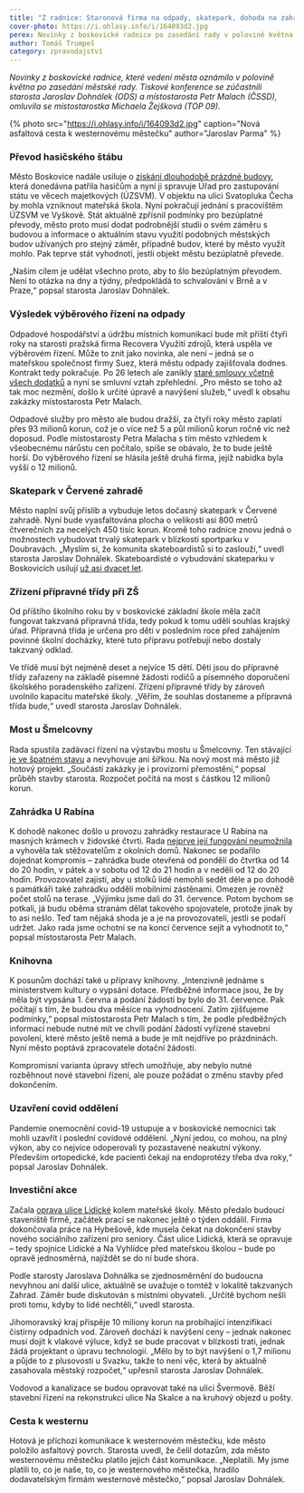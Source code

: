 ```yaml
---
title: "Z radnice: Staronová firma na odpady, skatepark, dohoda na zahrádce U Rabína a asfaltka k westernu"
cover-photo: https://i.ohlasy.info/i/164093d2.jpg
perex: Novinky z boskovické radnice po zasedání rady v polovině května.
author: Tomáš Trumpeš
category: zpravodajství
---
```


*Novinky z boskovické radnice, které vedení města oznámilo v polovině května po zasedání městské rady. Tiskové konference se zúčastnili starosta Jaroslav Dohnálek (ODS) a místostarosta Petr Malach (ČSSD), omluvila se místostarostka Michaela Žejšková (TOP 09).*

{% photo src="https://i.ohlasy.info/i/164093d2.jpg" caption="Nová asfaltová cesta k westernovému městečku" author="Jaroslav Parma" %}

### Převod hasičského štábu

Město Boskovice nadále usiluje o [získání dlouhodobě prázdné budovy](https://ohlasy.info/clanky/2022/03/z-radnice-2.html), která donedávna patřila hasičům a nyní ji spravuje Úřad pro zastupování státu ve věcech majetkových (ÚZSVM). V objektu na ulici Svatopluka Čecha by mohla vzniknout mateřská škola. Nyní pokračují jednání s pracovištěm ÚZSVM ve Vyškově. Stát aktuálně zpřísnil podmínky pro bezúplatné převody, město proto musí dodat podrobnější studii o svém záměru s budovou a informace o aktuálním stavu využití podobných městských budov užívaných pro stejný záměr, případně budov, které by město využít mohlo. Pak teprve stát vyhodnotí, jestli objekt městu bezúplatně převede. 

„Naším cílem je udělat všechno proto, aby to šlo bezúplatným převodem. Není to otázka na dny a týdny, předpokládá to schvalování v Brně a v Praze,“ popsal starosta Jaroslav Dohnálek.

### Výsledek výběrového řízení na odpady

Odpadové hospodářství a údržbu místních komunikací bude mít příští čtyři roky na starosti pražská firma Recovera Využití zdrojů, která uspěla ve výběrovém řízení. Může to znít jako novinka, ale není – jedná se o mateřskou společnost firmy Suez, která městu odpady zajišťovala dodnes. Kontrakt tedy pokračuje. Po 26 letech ale zanikly [staré smlouvy včetně všech dodatků](https://ohlasy.info/clanky/2018/12/smlouvy-odpad.html) a nyní se smluvní vztah zpřehlední. „Pro město se toho až tak moc nezmění, došlo k určité úpravě a navýšení služeb,“ uvedl k obsahu zakázky místostarosta Petr Malach.

Odpadové služby pro město ale budou dražší, za čtyři roky město zaplatí přes 93 milionů korun, což je o více než 5 a půl milionů korun ročně víc než doposud. Podle místostarosty Petra Malacha s tím město vzhledem k všeobecnému nárůstu cen počítalo, spíše se obávalo, že to bude ještě horší. Do výběrového řízení se hlásila ještě druhá firma, jejíž nabídka byla vyšší o 12 milionů.

### Skatepark v Červené zahradě

Město naplní svůj příslib a vybuduje letos dočasný skatepark v Červené zahradě. Nyní bude vyasfaltována plocha o velikosti asi 800 metrů čtverečních za necelých 450 tisíc korun. Kromě toho radnice znovu jedná o možnostech vybudovat trvalý skatepark v blízkosti sportparku v Doubravách. „Myslím si, že komunita skateboardistů si to zaslouží,“ uvedl starosta Jaroslav Dohnálek. Skateboardisté o vybudování skateparku v Boskovicích usilují [už asi dvacet let](https://ohlasy.info/clanky/2015/06/skatepark.html).

### Zřízení přípravné třídy při ZŠ

Od příštího školního roku by v boskovické základní škole měla začít fungovat takzvaná přípravná třída, tedy pokud k tomu udělí souhlas krajský úřad. Přípravná třída je určena pro děti v posledním roce před zahájením povinné školní docházky, které tuto přípravu potřebují nebo dostaly takzvaný odklad.

Ve třídě musí být nejméně deset a nejvíce 15 dětí. Děti jsou do přípravné třídy zařazeny na základě písemné žádosti rodičů a písemného doporučení školského poradenského zařízení. Zřízení přípravné třídy by zároveň uvolnilo kapacitu mateřské školy. „Věřím, že souhlas dostaneme a přípravná třída bude,“ uvedl starosta Jaroslav Dohnálek.

### Most u Šmelcovny

Rada spustila zadávací řízení na výstavbu mostu u Šmelcovny. Ten stávající [je ve špatném stavu](https://ohlasy.info/clanky/2020/06/mosty.html) a nevyhovuje ani šířkou. Na nový most má město již hotový projekt. „Součástí zakázky je i provizorní přemostění,“ popsal průběh stavby starosta. Rozpočet počítá na most s částkou 12 milionů korun.

### Zahrádka U Rabína

K dohodě nakonec došlo u provozu zahrádky restaurace U Rabína na masných krámech v židovské čtvrti. Rada [nejprve její fungování neumožnila](https://ohlasy.info/clanky/2022/04/z-radnice.html) a vyhověla tak stěžovatelům z okolních domů. Nakonec se podařilo dojednat kompromis – zahrádka bude otevřená od pondělí do čtvrtka od 14 do 20 hodin, v pátek a v sobotu od 12 do 21 hodin a v neděli od 12 do 20 hodin. Provozovatel zajistí, aby u stolků lidé nemohli sedět déle a po dohodě s památkáři také zahrádku oddělí mobilními zástěnami. Omezen je rovněž počet stolů na terase. „Výjimku jsme dali do 31. července. Potom bychom se potkali, já budu oběma stranám dělat takového spojovatele, protože jinak by to asi nešlo. Teď tam nějaká shoda je a je na provozovateli, jestli se podaří udržet. Jako rada jsme ochotní se na konci července sejít a vyhodnotit to,“ popsal místostarosta Petr Malach.

### Knihovna

K posunům dochází také u přípravy knihovny. „Intenzivně jednáme s ministerstvem kultury o vypsání dotace. Předběžné informace jsou, že by měla být vypsána 1. června a podání žádostí by bylo do 31. července. Pak počítají s tím, že budou dva měsíce na vyhodnocení. Zatím zjišťujeme podmínky,“ popsal místostarosta Petr Malach s tím, že podle předběžných informací nebude nutné mít ve chvíli podání žádosti vyřízené stavební povolení, které město ještě nemá a bude je mít nejdříve po prázdninách. Nyní město poptává zpracovatele dotační žádosti.

Kompromisní varianta úpravy střech umožňuje, aby nebylo nutné rozběhnout nové stavební řízení, ale pouze požádat o změnu stavby před dokončením.

### Uzavření covid oddělení

Pandemie onemocnění covid-19 ustupuje a v boskovické nemocnici tak mohli uzavřít i poslední covidové oddělení. „Nyní jedou, co mohou, na plný výkon, aby co nejvíce odoperovali ty pozastavené neakutní výkony. Především ortopedické, kde pacienti čekají na endoprotézy třeba dva roky,“ popsal Jaroslav Dohnálek.

### Investiční akce

Začala [oprava ulice Lidické](https://ohlasy.info/clanky/2021/02/opravy-lidicka.html) kolem mateřské školy. Město předalo budoucí staveniště firmě, začátek prací se nakonec ještě o týden oddálil. Firma dokončovala práce na Hybešově, kde musela čekat na dokončení stavby nového sociálního zařízení pro seniory. Část ulice Lidická, která se opravuje – tedy spojnice Lidické a Na Vyhlídce před mateřskou školou – bude po opravě jednosměrná, najíždět se do ní bude shora.

Podle starosty Jaroslava Dohnálka se zjednosměrnění do budoucna nevyhnou ani další ulice, aktuálně se uvažuje o tomtéž v lokalitě takzvaných Zahrad. Záměr bude diskutován s místními obyvateli. „Určitě bychom nešli proti tomu, kdyby to lidé nechtěli,“ uvedl starosta.

Jihomoravský kraj přispěje 10 miliony korun na probíhající intenzifikaci čistírny odpadních vod. Zároveň dochází k navýšení ceny – jednak nakonec musí dojít k vlakové výluce, když se bude pracovat v blízkosti trati, jednak žádá projektant o úpravu technologií. „Mělo by to být navýšení o 1,7 milionu a půjde to z plusovosti u Svazku, takže to není věc, která by aktuálně zasahovala městský rozpočet,“ upřesnil starosta Jaroslav Dohnálek.

Vodovod a kanalizace se budou opravovat také na ulici Švermově. Běží stavební řízení na rekonstrukci ulice Na Skalce a na kruhový objezd u pošty.

### Cesta k westernu

Hotová je příchozí komunikace k westernovém městečku, kde město položilo asfaltový povrch. Starosta uvedl, že čelil dotazům, zda město westernovému městečku platilo jejich část komunikace. „Neplatili. My jsme platili to, co je naše, to, co je westernového městečka, hradilo dodavatelským firmám westernové městečko,“ popsal Jaroslav Dohnálek.